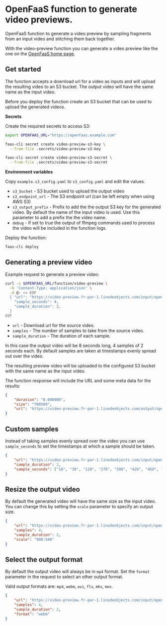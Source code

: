 # OpenFaaS function to generate video previews.

OpenFaaS function to generate a video preview by sampling fragments from an input video and stitching them back together.

With the video-preview function you can generate a video preview like the one on the [OpenFaaS home page](https://www.openfaas.com/).


## Get started

The function accepts a download url for a video as inputs and will upload the resulting video to an S3 bucket. The output video will have the same name as the input video.

Before you deploy the function create an S3 bucket that can be used to upload the generated videos.

**Secrets**

Create the required secrets to access S3:

```bash
export OPENFAAS_URL="https://openfaas.example.com"

faas-cli secret create video-preview-s3-key \
  --from-file .secrets/video-preview-s3-key

faas-cli secret create video-preview-s3-secret \
  --from-file .secrets/video-preview-s3-secret
```

**Environment variables**

Copy `example.s3_config.yaml` to `s3_config.yaml` and edit the values.

* `s3_bucket` - S3 bucket used to upload the output video
* `s3_endpoint_url` - The S3 endpoint url (can be left empty when using AWS S3)
* `s3_output_prefix` - Prefix to add the the output S3 key for the generated video. By default the name of the input video is used. Use this parameter to add a prefix the the video name.
* `debug` - If set to true the output of ffmpeg commands used to process the video will be included in the function logs. 

Deploy the function:

```bash
faas-cli deploy
```

## Generating a preview video

Example request to generate a preview video:

```bash
curl -s $OPENFAAS_URL/function/video-preview \
  -H 'Content-Type: application/json' \
  -d @- << EOF
  { "url": "https://video-preview.fr-par-1.linodeobjects.com/input/openfaas-homepage-vid.webm",
    "sample_seconds": 4,
    "sample_duration": 2,
  }
EOF
```

* `url` - Download url for the source video.
* `samples` - The number of samples to take from the source video.
* `sample_duration` - The duration of each sample.

In this case the output video will be 8 seconds long, 4 samples of 2 seconds each. By default samples are taken at timestamps evenly spread out over the video.

The resulting preview video will be uploaded to the configured S3 bucket with the same name as the input video.

The function response will include the URL and some meta data for the results:

```json
{
    "duration": "8.000000",
    "size": "700509",
    "url": "https://video-preview.fr-par-1.linodeobjects.com/output/openfaas-homepage-vid.mp4"
}
```

## Custom samples

Instead of taking samples evenly spread over the video you can use `sample_seconds` to set the timestamps at which a sample should be taken.

```json
{
    "url": "https://video-preview.fr-par-1.linodeobjects.com/input/openfaas-homepage-vid.webm",
    "sample_duration": 2,
    "sample_seconds": ["10", "30", "120", "270", "390", "420", "450", "480", "510", "570"]
}
```

## Resize the output video

By default the generated video will have the same size as the input video. You can change this by setting the `scale` parameter to specify an output size.

```json
{
    "url": "https://video-preview.fr-par-1.linodeobjects.com/input/openfaas-homepage-vid.webm",
    "samples": 4,
    "sample_duration": 2,
    "scale": "900:540"
}
```

## Select the output format

By default the output video will always be in `mp4` format. Set the `format` parameter in the request to select an other output format.

Valid output formats are: `mp4`, `webm`, `avi`, `flv`, `mkv`, `mov`.

```json
{
    "url": "https://video-preview.fr-par-1.linodeobjects.com/input/openfaas-homepage-vid.webm",
    "samples": 4,
    "sample_duration": 2,
    "format": "webm"
}
```
